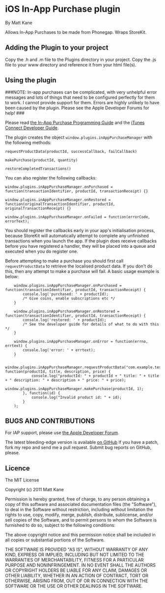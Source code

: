 # iOS In-App Purchase plugin #
By Matt Kane

Allows In-App Purchases to be made from Phonegap. Wraps StoreKit.

## Adding the Plugin to your project ##

Copy the .h and .m file to the Plugins directory in your project. Copy the .js file to your www directory and reference it from your html file(s).


## Using the plugin ##

###NOTE: In-app purchases can be complicated, with very unhelpful error messages and lots of things that need to be configured perfectly for them to work. I cannot provide support for them. Errors are highly unlikely to have been caused by the plugin. Please see the Apple Developer Forums for help! ###

Please read [the In-App Purchase Programming Guide](http://developer.apple.com/library/ios/#documentation/NetworkingInternet/Conceptual/StoreKitGuide/Introduction/Introduction.html) and the [iTunes Connect Developer Guide](https://itunesconnect.apple.com/docs/iTunesConnect_DeveloperGuide.pdf).

The plugin creates the object `window.plugins.inAppPurchaseManager` with the following methods:

    requestProductData(productId, successCallback, failCallback)
 
    makePurchase(productId, quantity)
 
    restoreCompletedTransactions()
 
You can also register the following callbacks:
 
    window.plugins.inAppPurchaseManager.onPurchased = function(transactionIdentifier, productId, transactionReceipt) {}

    window.plugins.inAppPurchaseManager.onRestored = function(originalTransactionIdentifier, productId, originalTransactionReceipt) {}

    window.plugins.inAppPurchaseManager.onFailed = function(errorCode, errorText);

You should register the callbacks early in your app's initialisation process, because StoreKit will automatically attempt to complete any unfinished transactions when you launch the app.
If the plugin does receive callbacks before you have registered a handler, they will be placed into a queue and executed when you do register one.

Before attempting to make a purchase you should first call `requestProductData` to retrieve the localised product data. If you don't do this, then any attempt to make a purchase will fail.
A basic usage example is below:

    	window.plugins.inAppPurchaseManager.onPurchased = function(transactionIdentifier, productId, transactionReceipt) {
    		console.log('purchased: ' + productId);
    		/* Give coins, enable subscriptions etc */
    	}

    	window.plugins.inAppPurchaseManager.onRestored = function(transactionIdentifier, productId, transactionReceipt) {
    		console.log('restored: ' + productId);
    		/* See the developer guide for details of what to do with this */
    	}

    	window.plugins.inAppPurchaseManager.onError = function(errno, errtext) {
    		console.log('error: ' + errtext);
    	}

    	window.plugins.inAppPurchaseManager.requestProductData("com.example.test", function(productId, title, description, price) {
        		console.log("productId: " + productId + " title: " + title + " description: " + description + " price: " + price);
        		window.plugins.inAppPurchaseManager.makePurchase(productId, 1);
        	}, function(id) {
        		console.log("Invalid product id: " + id);
    	    }
    	);

    


	
## BUGS AND CONTRIBUTIONS ##
For IAP support, please use [the Apple Developer Forum](https://devforums.apple.com/community/ios/integration/storekit).

The latest bleeding-edge version is available [on GitHub](http://github.com/ascorbic/phonegap-plugins/)
If you have a patch, fork my repo and send me a pull request. Submit bug reports on GitHub, please.
	
## Licence ##

The MIT License

Copyright (c) 2011 Matt Kane

Permission is hereby granted, free of charge, to any person obtaining a copy
of this software and associated documentation files (the "Software"), to deal
in the Software without restriction, including without limitation the rights
to use, copy, modify, merge, publish, distribute, sublicense, and/or sell
copies of the Software, and to permit persons to whom the Software is
furnished to do so, subject to the following conditions:

The above copyright notice and this permission notice shall be included in
all copies or substantial portions of the Software.

THE SOFTWARE IS PROVIDED "AS IS", WITHOUT WARRANTY OF ANY KIND, EXPRESS OR
IMPLIED, INCLUDING BUT NOT LIMITED TO THE WARRANTIES OF MERCHANTABILITY,
FITNESS FOR A PARTICULAR PURPOSE AND NONINFRINGEMENT. IN NO EVENT SHALL THE
AUTHORS OR COPYRIGHT HOLDERS BE LIABLE FOR ANY CLAIM, DAMAGES OR OTHER
LIABILITY, WHETHER IN AN ACTION OF CONTRACT, TORT OR OTHERWISE, ARISING FROM,
OUT OF OR IN CONNECTION WITH THE SOFTWARE OR THE USE OR OTHER DEALINGS IN
THE SOFTWARE.




